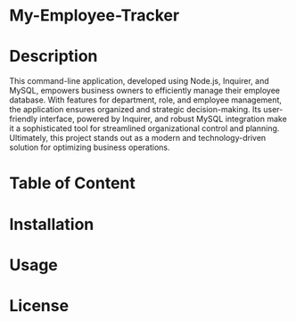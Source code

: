 # My-Employee-Tracker

# Description

This command-line application, developed using Node.js, Inquirer, and MySQL, empowers business owners to efficiently manage their employee database. With features for department, role, and employee management, the application ensures organized and strategic decision-making. Its user-friendly interface, powered by Inquirer, and robust MySQL integration make it a sophisticated tool for streamlined organizational control and planning. Ultimately, this project stands out as a modern and technology-driven solution for optimizing business operations.

# Table of Content

# Installation

# Usage

# License

